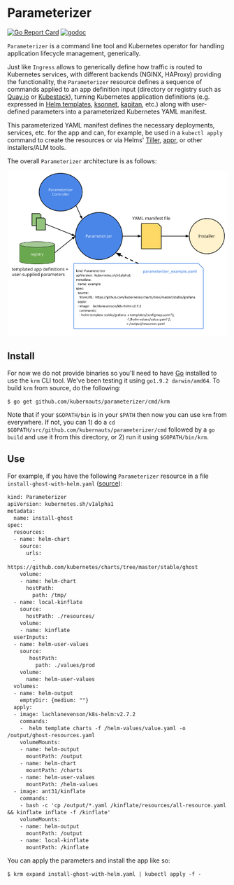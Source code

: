 # Parameterizer
[![Go Report Card](https://goreportcard.com/badge/github.com/kubernauts/parameterizer)](https://goreportcard.com/report/github.com/kubernauts/parameterizer)
[![godoc](https://godoc.org/github.com/kubernauts/parameterizer?status.svg)](https://godoc.org/github.com/kubernauts/parameterizer)

`Parameterizer` is a command line tool and Kubernetes operator for handling application lifecycle management, generically.

Just like `Ingress` allows to generically define how traffic is routed to Kubernetes services, with different backends (NGINX, HAProxy) providing the functionality, the `Parameterizer` resource defines a sequence of commands applied to an app definition input (directory or registry such as [Quay.io](https://quay.io/application/) or [Kubestack](https://www.kubestack.com/)), turning Kubernetes application definitions (e.g. expressed in [Helm templates](https://github.com/kubernetes/helm/blob/master/docs/chart_template_guide/functions_and_pipelines.md), [ksonnet](https://ksonnet.io/docs/concepts), [kapitan](https://github.com/deepmind/kapitan), etc.) along with user-defined parameters into a parameterized Kubernetes YAML manifest.

This parameterized YAML manifest defines the necessary deployments, services, etc. for the app and can, for example, be used in a `kubectl apply` command to create the resources or via Helms' [Tiller](https://docs.helm.sh/glossary/#tiller), [appr](https://github.com/app-registry/appr), or other installers/ALM tools.

The overall `Parameterizer` architecture is as follows:

![Parameterizer architecture](img/parameterizer-architecture.png)

## Install

For now we do not provide binaries so you'll need to have [Go](https://golang.org/dl/) installed to use the `krm` CLI tool. We've been testing it using `go1.9.2 darwin/amd64`. To build `krm` from source, do the following:

```
$ go get github.com/kubernauts/parameterizer/cmd/krm
```

Note that if your `$GOPATH/bin` is in your `$PATH` then now you can use `krm` from everywhere. If not, you can 1) do a `cd $GOPATH/src/github.com/kubernauts/parameterizer/cmd` followed by a `go build` and use it from this directory, or 2) run it using `$GOPATH/bin/krm`.

## Use

For example, if you have the following `Parameterizer` resource in a file `install-ghost-with-helm.yaml` ([source](test/install-ghost-with-helm.yaml)):

```
kind: Parameterizer
apiVersion: kubernetes.sh/v1alpha1
metadata:
  name: install-ghost
spec:
  resources:
  - name: helm-chart
    source:
      urls:
        - https://github.com/kubernetes/charts/tree/master/stable/ghost
    volume:
    - name: helm-chart
      hostPath:
        path: /tmp/
  - name: local-kinflate
    source:
      hostPath: ./resources/
    volume:
    - name: kinflate
  userInputs:
  - name: helm-user-values
    source:
       hostPath:
         path: ./values/prod
    volume:
      name: helm-user-values
  volumes:
  - name: helm-output
    emptyDir: {medium: ""}
  apply:
  - image: lachlanevenson/k8s-helm:v2.7.2
    commands:
    -  helm template charts -f /helm-values/value.yaml -o /output/ghost-resources.yaml
    volumeMounts:
    - name: helm-output
      mountPath: /output
    - name: helm-chart
      mountPath: /charts
    - name: helm-user-values
      mountPath: /helm-values
  - image: ant31/kinflate
    commands:
    - bash -c 'cp /output/*.yaml /kinflate/resources/all-resource.yaml && kinflate inflate -f /kinflate'
    volumeMounts:
    - name: helm-output
      mountPath: /output
    - name: local-kinflate
      mountPath: /kinflate
```

You can apply the parameters and install the app like so:

```
$ krm expand install-ghost-with-helm.yaml | kubectl apply -f -
```
